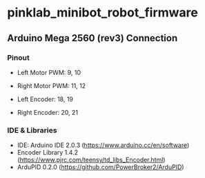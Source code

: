# pinklab_minibot_robot_firmware

## Arduino Mega 2560 (rev3) Connection

### Pinout

- Left Motor PWM: 9, 10
- Right Motor PWM: 11, 12

- Left Encoder: 18, 19
- Right Encoder: 20, 21


### IDE & Libraries

- IDE: Arduino IDE 2.0.3 (https://www.arduino.cc/en/software)
- Encoder Library 1.4.2 (https://www.pjrc.com/teensy/td_libs_Encoder.html)
- ArduPID 0.2.0 (https://github.com/PowerBroker2/ArduPID)

